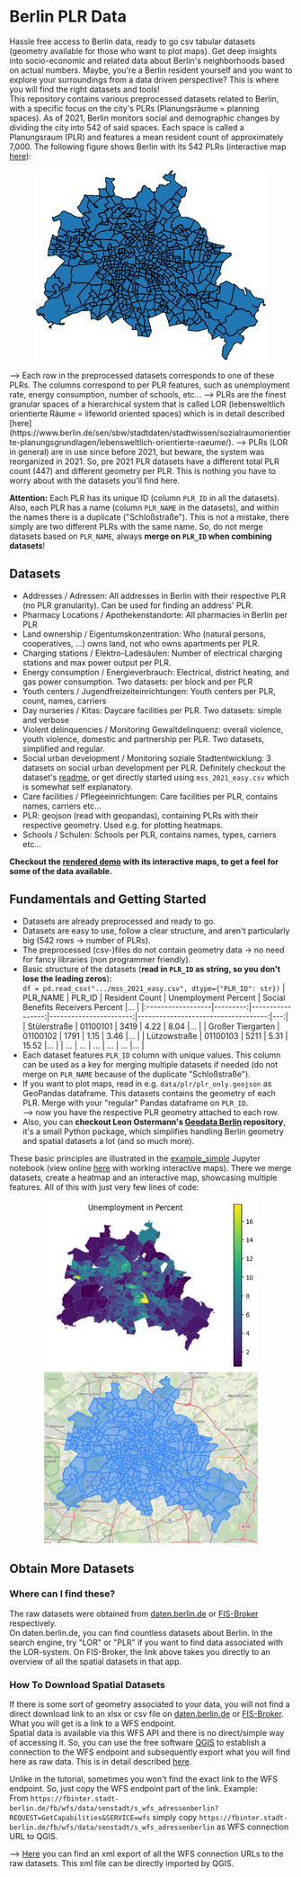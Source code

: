 # Berlin PLR Data
Hassle free access to Berlin data, ready to go csv tabular datasets (geometry available for those who want to plot maps). Get deep insights into socio-economic and related data about Berlin's neighborhoods based on actual numbers. Maybe, you're a Berlin resident yourself and you want to explore your surroundings from a data driven perspective? This is where you will find the right datasets and tools!  
This repository contains various preprocessed datasets related to Berlin, with a specific focus on the city's PLRs (Planungsräume = planning spaces).
As of 2021, Berlin monitors social and demographic changes by dividing the city into 542 of said spaces.
Each space is called a Planungsraum (PLR) and features a mean resident count of approximately 7,000. The following figure shows Berlin with its 542 PLRs (interactive map [here](https://nbviewer.org/github/tesch-ch/berlin_PLR_data/blob/main/auxiliary/plr_visu.ipynb)):  
<p align="center">
  <img src="auxiliary/plr.png">
</p>
--> Each row in the preprocessed datasets corresponds to one of these PLRs. The columns correspond to per PLR features, such as unemployment rate, energy consumption, number of schools, etc...  
--> PLRs are the finest granular spaces of a hierarchical system that is called LOR (lebensweltlich orientierte Räume = lifeworld oriented spaces) which is in detail described [here](https://www.berlin.de/sen/sbw/stadtdaten/stadtwissen/sozialraumorientierte-planungsgrundlagen/lebensweltlich-orientierte-raeume/).  
--> PLRs (LOR in general) are in use since before 2021, but beware, the system was reorganized in 2021. So, pre 2021 PLR datasets have a different total PLR count (447) and different geometry per PLR. This is nothing you have to worry about with the datasets you'll find here. 

**Attention:** Each PLR has its unique ID (column `PLR_ID` in all the datasets). Also, each PLR has a name (column `PLR_NAME` in the datasets), and within the names there is a duplicate ("Schloßstraße"). This is not a mistake, there simply are two different PLRs with the same name. So, do not merge datasets based on `PLR_NAME`, always **merge on `PLR_ID` when combining datasets**!

## Datasets

- Addresses / Adressen: All addresses in Berlin with their respective PLR (no PLR granularity). Can be used for finding an address' PLR.
- Pharmacy Locations / Apothekenstandorte: All pharmacies in Berlin per PLR
- Land ownership / Eigentumskonzentration: Who (natural persons, cooperatives, ...) owns land, not who owns apartments per PLR.
- Charging stations / Elektro-Ladesäulen: Number of electrical charging stations and max power output per PLR.
- Energy consumption / Energieverbrauch: Electrical, district heating, and gas power consumption. Two datasets: per block and per PLR
- Youth centers / Jugendfreizeiteinrichtungen: Youth centers per PLR, count, names, carriers
- Day nurseries / Kitas: Daycare facilities per PLR. Two datasets: simple and verbose
- Violent delinquencies / Monitoring Gewaltdelinquenz: overall violence, youth violence, domestic and partnership per PLR. Two datasets, simplified and regular.
- Social urban development / Monitoring soziale Stadtentwicklung: 3 datasets on social urban development per PLR. Definitely checkout the dataset's [readme](data/monitoring_soziale_stadtentwicklung_2021/README.md), or get directly started using `mss_2021_easy.csv` which is somewhat self explanatory.
- Care facilities / Pflegeeinrichtungen: Care facilities per PLR, contains names, carriers etc...
- PLR: geojson (read with geopandas), containing PLRs with their respective geometry. Used e.g. for plotting heatmaps.
- Schools / Schulen: Schools per PLR, contains names, types, carriers etc...

**Checkout the [rendered demo](https://nbviewer.org/github/tesch-ch/berlin_PLR_data/blob/main/demo.ipynb) with its interactive maps, to get a feel for some of the data available.**

## Fundamentals and Getting Started
- Datasets are already preprocessed and ready to go.
- Datasets are easy to use, follow a clear structure, and aren't particularly big (542 rows -> number of PLRs).
- The preprocessed (csv-)files do not contain geometry data -> no need for fancy libraries (non programmer friendly).
- Basic structure of the datasets (**read in `PLR_ID` as string, so you don't lose the leading zeros**):  
  `df = pd.read_csv(".../mss_2021_easy.csv", dtype={"PLR_ID": str})`
    | PLR_NAME          |   PLR_ID |   Resident Count |   Unemployment Percent |   Social Benefits Receivers Percent |... |
    |:------------------|---------:|-----------------:|-----------------------:|------------------------------------:|---:|
    | Stülerstraße      | 01100101 |             3419 |                4.22 |                             8.04 |... |
    | Großer Tiergarten | 01100102 |             1791 |                1.15 |                             3.46 |... |
    | Lützowstraße      | 01100103 |             5211 |                5.31 |                            15.52 |... |
    | ...     | ... |             ... |                ...  |                             ... |... |
- Each dataset features `PLR_ID` column with unique values. This column can be used as a key for merging multiple datasets if needed (do not merge on `PLR_NAME` because of the duplicate "Schloßstraße").
- If you want to plot maps, read in e.g. `data/plr/plr_only.geojson` as GeoPandas dataframe. This datasets contains the geometry of each PLR. Merge with your "regular" Pandas dataframe on `PLR_ID`.  
  --> now you have the respective PLR geometry attached to each row.
- Also, you can **checkout Leon Ostermann's [Geodata Berlin](https://github.com/Lucky-0ne/geodata_berlin) repository**, it's a small Python package, which simplifies handling Berlin geometry and spatial datasets a lot (and so much more).

These basic principles are illustrated in the [example_simple](example_simple.ipynb) Jupyter notebook (view online [here](https://nbviewer.org/github/tesch-ch/berlin_PLR_data/blob/main/example_simple.ipynb) with working interactive maps).
There we merge datasets, create a heatmap and an interactive map, showcasing multiple features. All of this with just very few lines of code:  
<p align="center">
    <img width="380" src="auxiliary/heatmap_unemployment.png" >
    <img width="380" src="auxiliary/animation_cropped.gif" >
</p>


## Obtain More Datasets
### Where can I find these?
The raw datasets were obtained from [daten.berlin.de](https://daten.berlin.de/) or [FIS-Broker](https://fbinter.stadt-berlin.de/fb/) respectively.  
On daten.berlin.de, you can find countless datasets about Berlin. In the search engine, try "LOR" or "PLR" if you want to find data associated with the LOR-system.
On FIS-Broker, the link above takes you directly to an overview of all the spatial datasets in that app.

### How To Download Spatial Datasets
If there is some sort of geometry associated to your data, you will not find a direct download link to an xlsx or csv file on [daten.berlin.de](https://daten.berlin.de/) or [FIS-Broker](https://fbinter.stadt-berlin.de/fb/). What you will get is a link to a WFS endpoint.  
Spatial data is available via this WFS API and there is no direct/simple way of accessing it. So, you can use the free software [QGIS](https://www.qgis.org/en/site/) to establish a connection to the WFS endpoint and subsequently export what you will find here as raw data. This is in detail described [here](https://lab.technologiestiftung-berlin.de/projects/fisbroker-to-qgis/en/).

Unlike in the tutorial, sometimes you won't find the exact link to the WFS endpoint. So, just copy the WFS endpoint part of the link. Example:  
From `https://fbinter.stadt-berlin.de/fb/wfs/data/senstadt/s_wfs_adressenberlin?REQUEST=GetCapabilities&SERVICE=wfs` simply copy `https://fbinter.stadt-berlin.de/fb/wfs/data/senstadt/s_wfs_adressenberlin` as WFS connection URL to QGIS.

--> [Here](auxiliary/qgis_wfs_connections) you can find an xml export of all the WFS connection URLs to the raw datasets. This xml file can be directly imported by QGIS.
